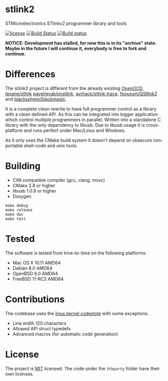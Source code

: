 # stlink2

STMicroelectronics STlinkv2 programmer library and tools

[![license](https://img.shields.io/github/license/xor-gate/stlink2.svg?maxAge=2592000)]()
[![Build Status](https://img.shields.io/travis/xor-gate/stlink2/master.svg?label=Mac%20OSX%20%26%20Linux)](https://travis-ci.org/xor-gate/stlink2)
[![Build status](https://img.shields.io/appveyor/ci/xor-gate/stlink2/master.svg?label=Windows)](https://ci.appveyor.com/project/xor-gate/stlink2)

**NOTICE: Development has stalled, for now this is in its "archive" state. Maybe in the future I will continue it, everybody is free to fork and continue.**

# Differences

The stlink2 project is different from the already existing [OpenOCD](https://github.com/ntfreak/openocd),
 [texane/stlink](https://github.com/texane/stlink) [pavelrevak/pystlink](https://github.com/pavelrevak/pystlink), [avrhack/stlink-trace](https://github.com/avrhack/stlink-trace), [fpoussin/QStlink2](https://github.com/fpoussin/QStlink2) and [blacksphere/blackmagic](https://github.com/blacksphere/blackmagic).

It is a complete clean rewrite to have full programmer control as a library with a clean defined API. As this
 can be integrated into bigger application which control multiple programmers in parallel. Written into a standalone
 C library with the only dependency to libusb. Due to libusb usage it is cross-platform and runs perfect under 
 Mac/Linux and Windows.

As it only uses the CMake build system it doesn't depend on obsecure non-portable shell-code and unix tools.

# Building

* C99 compatible compiler (gcc, clang, msvc)
* CMake 2.8 or higher
* libusb 1.0.9 or higher
* Doxygen

```
make debug
make release
make doc
make test
```

# Tested

The software is tested from time-to-time on the following platforms:

* Mac OS X 10.11 AMD64
* Debian 8.0 AMD64
* OpenBSD 6.0 AMD64
* FreeBSD 11-RC2 AMD64

# Contributions

The codebase uses the [linux kernel codestyle](doc/developer/codestyle.txt) with some exceptions.

* Line width 120 characters
* Allowed API struct typedefs
* Advanced macros (for automatic code generation)

# License

The project is [MIT](LICENSE) licensed. The code under the `3thparty` folder have their own licenses.
